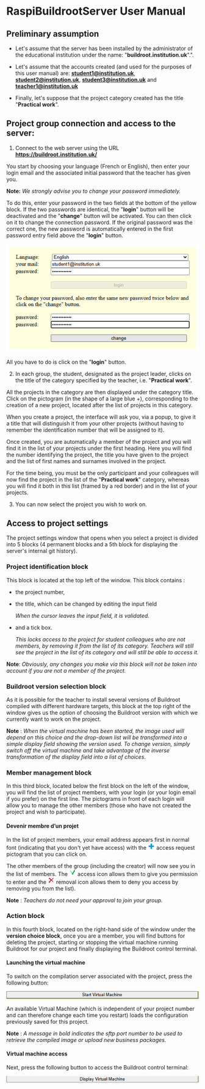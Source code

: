 # RaspiBuildrootServer User Manual

## Preliminary assumption

- Let's assume that the server has been installed by the administrator of the educational
institution under the name: "**buildroot.institution.uk**".".

- Let's assume that the accounts created (and used for the purposes of this user manual) are:
**student1@institution.uk**, **student2@institution.uk**, **student3@institution.uk**
and **teacher1@institution.uk**

- Finally, let's suppose that the project category created has the title "**Practical work**".

## Project group connection and access to the server:

1. Connect to the web server using the URL **https://buildroot.institution.uk/**

You start by choosing your language (French or English), then enter your login email
and the associated initial password that the teacher has given you.

**Note:** *We strongly advise you to change your password immediately.*

To do this, enter your password in the two fields at the bottom of the yellow block.
If the two passwords are identical, the "**login**" button will be deactivated and
the "**change**" button will be activated.
You can then click on it to change the connection password.
If the original password was the correct one, the new password is automatically
entered in the first password entry field above the "**login**" button.

![Login](img_en/login.png)

All you have to do is click on the "**login**" button.

2. In each group, the student, designated as the project leader, clicks on the
title of the category specified by the teacher, i.e. "**Practical work**".

All the projects in the category are then displayed under the category title.
Click on the pictogram (in the shape of a large blue +), corresponding to the
creation of a new project, located after the list of projects in this category.

When you create a project, the interface will ask you, via a popup, to give it
a title that will distinguish it from your other projects (without having
to remember the identification number that will be assigned to it).

Once created, you are automatically a member of the project and you will find it
in the list of your projects under the first heading.
Here you will find the number identifying the project, the title you have given
to the project and the list of first names and surnames involved in the project.

For the time being, you must be the only participant and your colleagues will
now find the project in the list of the "**Practical work**" category, whereas
you will find it both in this list (framed by a red border) and in the list of
your projects.

3. You can now select the project you wish to work on.

## Access to project settings

The project settings window that opens when you select a project is divided
into 5 blocks (4 permanent blocks and a 5th block for displaying the server's
internal git history).

### Project identification block

This block is located at the top left of the window. This block contains :
- the project number,
- the title, which can be changed by editing the input field

    *When the cursor leaves the input field, it is validated.*

- and a tick box.

    *This locks access to the project for student colleagues who are not members,
    by removing it from the list of its category.
    Teachers will still see the project in the list of its category and
    will still be able to access it.*

**Note**: *Obviously, any changes you make via this block will not be taken
into account if you are not a member of the project.*

### Buildroot version selection block

As it is possible for the teacher to install several versions of Buildroot
compiled with different hardware targets, this block at the top right
of the window gives us the option of choosing the Buildroot version
with which we currently want to work on the project.

**Note** : *When the virtual machine has been started, the image used will
depend on this choice and the drop-down list will be transformed into a
simple display field showing the version used. To change version, simply
switch off the virtual machine and take advantage of the inverse transformation
of the display field into a list of choices.*

### Member management block

In this third block, located below the first block on the left of the window,
you will find the list of project members, with your login (or your login email
if you prefer) on the first line. The pictograms in front of each login will
allow you to manage the other members (those who have not created the project
and wish to participate).

#### Devenir membre d’un projet

In the list of project members, your email address appears first in normal font
(indicating that you don't yet have access) with the
![add](../docker-buildroot/html/img/add.png) access request pictogram that you
can click on.

The other members of the group (including the creator) will now see you in the
list of members. The ![valid](../docker-buildroot/html/img/valid.png) access icon
allows them to give you permission to enter and the
![supr](../docker-buildroot/html/img/supr.png) removal icon allows them to deny
you access by removing you from the list).

**Note** : *Teachers do not need your approval to join your group.*

### Action block

In this fourth block, located on the right-hand side of the window under the
**version choice block**, once you are a member, you will find buttons for
deleting the project, starting or stopping the virtual machine running Buildroot
for our project and finally displaying the Buildroot control terminal.

#### Launching the virtual machine

To switch on the compilation server associated with the project,
press the following button:

![startvm](img_en/startvm.png)

An available Virtual Machine (which is independent of your project number and
can therefore change each time you restart) loads the configuration previously
saved for this project.

**Note** : *A message in bold indicates the sftp port number to be used
to retrieve the compiled image or upload new business packages.*

#### Virtual machine access

Next, press the following button to access the Buildroot control terminal:
 
![viewvm](img_en/viewvm.png)


